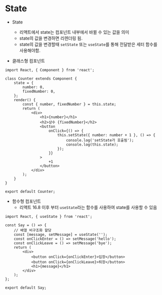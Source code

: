 # State

- State
  - 리액트에서 state는 컴포넌트 내부에서 바뀔 수 있는 값을 의미
  - state의 값을 변경하면 리렌더링 됨.
  - state의 값을 변경할때 `setState` 또는 `useState`를 통해 전달받은 세터 함수를 사용해야함.

- 클래스형 컴포넌트
```
import React, { Component } from 'react';

class Counter extends Component {
    state = {
        number: 0,
        fixedNumber: 0,
    };
    render() {
        const { number, fixedNumber } = this.state;
        return (
            <div>
                <h1>{number}</h1>
                <h2>상수 {fixedNumber}</h2>
                <button
                    onClick={() => {
                        this.setState({ number: number + 1 }, () => {
                            console.log('setState가 호출됨');
                            console.log(this.state);
                        });
                    }}
                >
                    +1
                </button>
            </div>
        );
    }
}

export default Counter;

```
- 함수형 컴포넌트
  -  리액트 16.8 이후 부터 `useState`라는 함수를 사용하여 state를 사용할 수 있음
```
import React, { useState } from 'react';

const Say = () => {
    // 배열 비구조화 할당
    const [message, setMessage] = useState('');
    const onClickEnter = () => setMessage('hello');
    const onClickLeave = () => setMessage('bye');
    return (
        <div>
            <button onClick={onClickEnter}>입장</button>
            <button onClick={onClickLeave}>퇴장</button>
            <h1>{message}</h1>
        </div>
    );
};

export default Say;

```